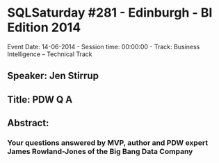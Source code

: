 # SQLSaturday #281 - Edinburgh - BI Edition 2014
Event Date: 14-06-2014 - Session time: 00:00:00 - Track: Business Intelligence – Technical Track
## Speaker: Jen Stirrup
## Title: PDW Q  A
## Abstract:
### Your questions answered by MVP, author and PDW expert James Rowland-Jones of the Big Bang Data Company

